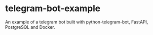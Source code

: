 # telegram-bot-example
An example of a telegram bot bulit with python-telegram-bot, FastAPI, PostgreSQL and Docker.
